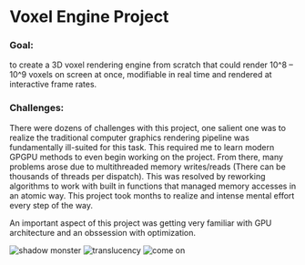 # Voxel Engine Project
### Goal:
to create a 3D voxel rendering engine from scratch that could render 10^8 – 10^9 voxels on screen at once, modifiable in real time and rendered at interactive frame rates.

### Challenges: 
There were dozens of challenges with this project, one salient one was to realize the traditional computer graphics rendering pipeline was fundamentally ill-suited for this task. This required me to learn modern GPGPU methods to even begin working on the project. From there, many problems arose due to multithreaded memory writes/reads (There can be thousands of threads per dispatch). This was  resolved by reworking algorithms to work with built in functions that managed memory accesses in an atomic way. 
This project took months to realize and intense mental effort every step of the way. 

An important aspect of this project was getting very familiar with GPU architecture and an obssession with optimization.

![shadow monster](https://user-images.githubusercontent.com/22987416/116649695-c09f7000-a934-11eb-90d1-530c237701cf.jpg)
![translucency](https://user-images.githubusercontent.com/22987416/116649717-cb5a0500-a934-11eb-9152-ac3549806f96.jpg)
![come on](https://user-images.githubusercontent.com/22987416/116727970-2540e600-a99a-11eb-9e55-05d42b1dfd86.jpg)
